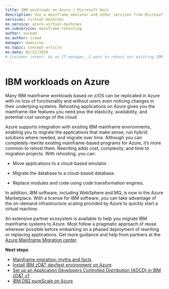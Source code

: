 ```yaml
---
title: IBM workloads on Azure | Microsoft Docs
description: Use a mainframe emulator and other services from Microsoft partners to rehost your IBM z/OS workloads using Microsoft Azure.
services: virtual-machines
ms.service: azure-virtual-machines
ms.subservice: mainframe-rehosting
author: swread
ms.author: sread
manager: mamccrea 
ms.topic: concept-article
ms.date: 02/22/2019
# Customer intent: As an IT manager, I want to rehost our existing IBM z/OS applications on Azure so that I can leverage cloud elasticity and cost savings while maintaining functionality and minimizing disruption to our users.
---
```

# IBM workloads on Azure

Many IBM mainframe workloads based on z/OS can be replicated in Azure with no loss of functionality and without users even noticing changes in their underlying systems. Rehosting applications on Azure gives you the mainframe-like features you need plus the elasticity, availability, and potential cost savings of the cloud.

Azure supports integration with existing IBM mainframe environments, enabling you to migrate the applications that make sense, run hybrid solutions where needed, and migrate over time. Although you can completely rewrite existing mainframe-based programs for Azure, it’s more common to rehost them. Rewriting adds cost, complexity, and time to migration projects. With rehosting, you can:

- Move applications to a cloud-based emulator.

- Migrate the database to a cloud-based database.

- Replace modules and code using code transformation engines.

In addition, IBM software, including WebSphere and MQ, is now in the Azure Marketplace. With a license for IBM software, you can take advantage of the on-demand infrastructure scaling provided by Azure to quickly start a virtual machine.

An extensive partner ecosystem is available to help you migrate IBM mainframe systems to Azure. Most follow a pragmatic approach of reuse wherever possible before embarking on a phased deployment of rewriting or replacing applications. Get more guidance and help from partners at the [Azure Mainframe Migration center](https://azure.microsoft.com/migration/mainframe/).

**Next steps**

- [Mainframe migration: myths and facts](/azure/architecture/cloud-adoption/infrastructure/mainframe-migration/myths-and-facts)
- [Install IBM zD&T dev/test environment on Azure](./install-ibm-z-environment.md)
- [Set up an Application Developers Controlled Distribution (ADCD) in IBM zD&T v1](./demo.md)
- [IBM DB2 pureScale on Azure](ibm-db2-purescale-azure.md)
